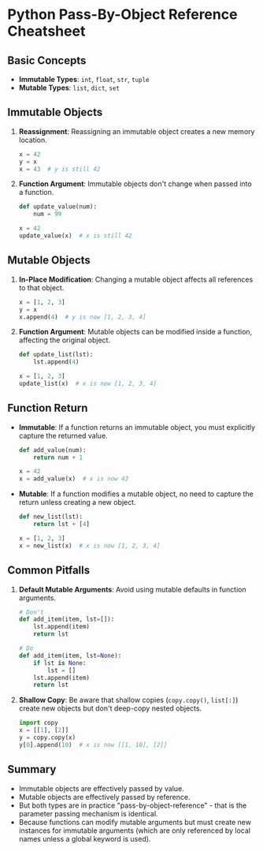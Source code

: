 # Python Pass-By-Object Reference Cheatsheet

## Basic Concepts

- **Immutable Types**: `int`, `float`, `str`, `tuple`
- **Mutable Types**: `list`, `dict`, `set`

## Immutable Objects

1. **Reassignment**: Reassigning an immutable object creates a new memory location.

   ```python
   x = 42
   y = x
   x = 43  # y is still 42
   ```

2. **Function Argument**: Immutable objects don't change when passed into a function.

   ```python
   def update_value(num):
       num = 99
   
   x = 42
   update_value(x)  # x is still 42
   ```

## Mutable Objects

1. **In-Place Modification**: Changing a mutable object affects all references to that object.

   ```python
   x = [1, 2, 3]
   y = x
   x.append(4)  # y is now [1, 2, 3, 4]
   ```

2. **Function Argument**: Mutable objects can be modified inside a function, affecting the original object.

   ```python
   def update_list(lst):
       lst.append(4)
   
   x = [1, 2, 3]
   update_list(x)  # x is now [1, 2, 3, 4]
   ```

## Function Return

- **Immutable**: If a function returns an immutable object, you must explicitly capture the returned value.

  ```python
  def add_value(num):
      return num + 1
  
  x = 42
  x = add_value(x)  # x is now 43
  ```

- **Mutable**: If a function modifies a mutable object, no need to capture the return unless creating a new object.

  ```python
  def new_list(lst):
      return lst + [4]
  
  x = [1, 2, 3]
  x = new_list(x)  # x is now [1, 2, 3, 4]
  ```

## Common Pitfalls

1. **Default Mutable Arguments**: Avoid using mutable defaults in function arguments.

   ```python
   # Don't
   def add_item(item, lst=[]):
       lst.append(item)
       return lst
   
   # Do
   def add_item(item, lst=None):
       if lst is None:
           lst = []
       lst.append(item)
       return lst
   ```

2. **Shallow Copy**: Be aware that shallow copies (`copy.copy()`, `list[:]`) create new objects but don't deep-copy nested objects.

   ```python
   import copy
   x = [[1], [2]]
   y = copy.copy(x)
   y[0].append(10)  # x is now [[1, 10], [2]]
   ```

## Summary

- Immutable objects are effectively passed by value.
- Mutable objects are effectively passed by reference.
- But both types are in practice "pass-by-object-reference" - that is the parameter passing mechanism is identical.
- Because functions can modify mutable arguments but must create new instances for immutable arguments (which are only referenced by local names unless a global keyword is used).
  
